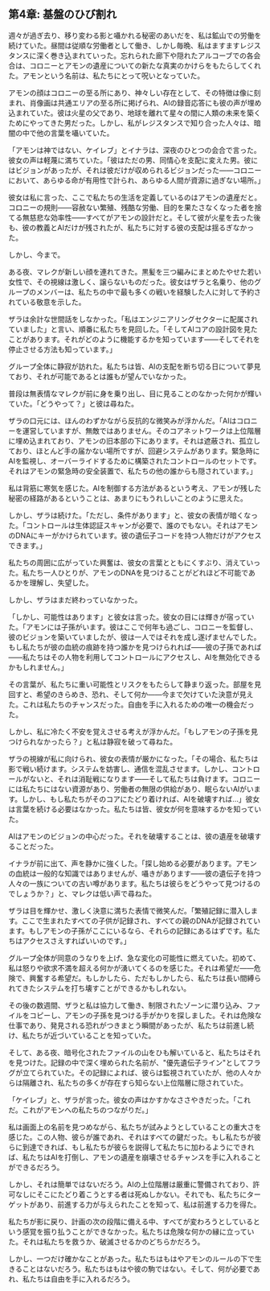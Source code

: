 ## 第4章: 基盤のひび割れ

週々が過ぎ去り、移り変わる影と囁かれる秘密のあいだを、私は鉱山での労働を続けていた。昼間は従順な労働者として働き、しかし毎晩、私はますますレジスタンスに深く巻き込まれていった。忘れられた廊下や隠れたアルコーブでの各会合は、コロニーとアモンの遺産についての新たな真実のかけらをもたらしてくれた。アモンという名前は、私たちにとって呪いとなっていた。

アモンの顔はコロニーの至る所にあり、神々しい存在として、その特徴は像に刻まれ、肖像画は共通エリアの至る所に掲げられ、AIの録音応答にも彼の声が埋め込まれていた。彼は火星の父であり、地球を離れて星々の間に人類の未来を築くためにやってきた男だった。しかし、私がレジスタンスで知り合った人々は、暗闇の中で他の言葉を囁いていた。

「アモンは神ではない、ケイレブ」とイナラは、深夜のひとつの会合で言った。彼女の声は軽蔑に満ちていた。「彼はただの男、同情心を支配に変えた男。彼にはビジョンがあったが、それは彼だけが収められるビジョンだった――コロニーにおいて、あらゆる命が有用性で計られ、あらゆる人間が資源に過ぎない場所。」

彼女は私に言った、ここで私たちの生活を定義しているのはアモンの遺産だと。コロニーの規則――容赦ない繁殖、残酷な労働、目的を果たさなくなった者を捨てる無慈悲な効率性――すべてがアモンの設計だと。そして彼が火星を去った後も、彼の教義とAIだけが残されたが、私たちに対する彼の支配は揺るぎなかった。

しかし、今まで。

ある夜、マレクが新しい顔を連れてきた。黒髪を三つ編みにまとめたやせた若い女性で、その視線は激しく、譲らないものだった。彼女はザラと名乗り、他のグループのメンバーは、私たちの中で最も多くの戦いを経験した人に対して予約されている敬意を示した。

ザラは余計な世間話をしなかった。「私はエンジニアリングセクターに配属されていました」と言い、順番に私たちを見回した。「そしてAIコアの設計図を見たことがあります。それがどのように機能するかを知っています――そしてそれを停止させる方法も知っています。」

グループ全体に静寂が訪れた。私たちは皆、AIの支配を断ち切る日について夢見ており、それが可能であるとは誰もが望んでいなかった。

普段は無表情なマレクが前に身を乗り出し、目に見ることのなかった何かが輝いていた。「どうやって？」と彼は尋ねた。

ザラの口元には、ほんのわずかながら反抗的な微笑みが浮かんだ。「AIはコロニーを運営していますが、無敵ではありません。そのコアネットワークは上位階層に埋め込まれており、アモンの旧本部の下にあります。それは遮蔽され、孤立しており、ほとんど手の届かない場所ですが、回避システムがあります。緊急時にAIを監視し、オーバーライドするために構築されたコントロールのセットです。それはアモンの緊急時の安全装置で、私たちの他の誰からも隠されています。」

私は背筋に寒気を感じた。AIを制御する方法があるという考え、アモンが残した秘密の経路があるということは、あまりにもうれしいことのように思えた。

しかし、ザラは続けた。「ただし、条件があります」と、彼女の表情が暗くなった。「コントロールは生体認証スキャンが必要で、誰のでもない。それはアモンのDNAにキーがかけられています。彼の遺伝子コードを持つ人物だけがアクセスできます。」

私たちの周囲に広がっていた興奮は、彼女の言葉とともにくすぶり、消えていった。私たち一人ひとりが、アモンのDNAを見つけることがどれほど不可能であるかを理解し、失望した。

しかし、ザラはまだ終わっていなかった。

「しかし、可能性はあります」と彼女は言った。彼女の目には輝きが宿っていた。「アモンには子孫がいます。彼はここで何年も過ごし、コロニーを監督し、彼のビジョンを築いていましたが、彼は一人ではそれを成し遂げませんでした。もし私たちが彼の血統の痕跡を持つ誰かを見つけられれば――彼の子孫であれば――私たちはその人物を利用してコントロールにアクセスし、AIを無効化できるかもしれません。」

その言葉が、私たちに重い可能性とリスクをもたらして静まり返った。部屋を見回すと、希望のきらめき、恐れ、そして何か――今まで欠けていた決意が見えた。これは私たちのチャンスだった。自由を手に入れるための唯一の機会だった。

しかし、私に冷たく不安を覚えさせる考えが浮かんだ。「もしアモンの子孫を見つけられなかったら？」と私は静寂を破って尋ねた。

ザラの視線が私に向けられ、彼女の表情が厳かになった。「その場合、私たちは影で戦い続けます。システムを妨害し、通信を混乱させます。しかし、コントロールがないと、それは消耻戦になります――そして私たちは負けます。コロニーには私たちにはない資源があり、労働者の無限の供給があり、眠らないAIがいます。しかし、もし私たちがそのコアにたどり着ければ、AIを破壊すれば…」彼女は言葉を続ける必要はなかった。私たちは皆、彼女が何を意味するかを知っていた。

AIはアモンのビジョンの中心だった。それを破壊することは、彼の遺産を破壊することだった。

イナラが前に出て、声を静かに強くした。「探し始める必要があります。アモンの血統は一般的な知識ではありませんが、囁きがあります――彼の遺伝子を持つ人々の一族についての古い噂があります。私たちは彼らをどうやって見つけるのでしょうか？」と、マレクは低い声で尋ねた。

ザラは目を輝かせ、激しく決意に満ちた表情で微笑んだ。「繁殖記録に潜入します。ここで生まれたすべての子供が記録され、すべての親のDNAが記録されています。もしアモンの子孫がここにいるなら、それらの記録にあるはずです。私たちはアクセスさえすればいいのです。」

グループ全体が同意のうなりを上げ、急な変化の可能性に燃えていた。初めて、私は怒りや欲求不満を超える何かが湧いてくるのを感じた。それは希望だ――危険で、興奮する希望だ。もしかしたら、ただもしかしたら、私たちは長い間縛られてきたシステムを打ち壊すことができるかもしれない。

その後の数週間、ザラと私は協力して働き、制限されたゾーンに潜り込み、ファイルをコピーし、アモンの子孫を見つける手がかりを探しました。それは危険な仕事であり、発見される恐れがつきまとう瞬間があったが、私たちは前進し続け、私たちが近づいていることを知っていた。

そして、ある夜、暗号化されたファイルの山をひも解いていると、私たちはそれを見つけた。記録の中で深く埋められた名前が、"優先遺伝子ライン"としてフラグが立てられていた。その記録によれば、彼らは監視されていたが、他の人々からは隔離され、私たちの多くが存在すら知らない上位階層に隠されていた。

「ケイレブ」と、ザラが言った。彼女の声はかすかなささやきだった。「これだ。これがアモンへの私たちのつながりだ。」

私は画面上の名前を見つめながら、私たちが試みようとしていることの重大さを感じた。この人物、彼らが誰であれ、それはすべての鍵だった。もし私たちが彼らに到達できれば、もし私たちが彼らを説得して私たちに加わるようにできれば、私たちはAIを打倒し、アモンの遺産を崩壊させるチャンスを手に入れることができるだろう。

しかし、それは簡単ではないだろう。AIの上位階層は厳重に警備されており、許可なしにそこにたどり着こうとする者は死ぬしかない。それでも、私たちにターゲットがあり、前進する力が与えられたことを知って、私は前進する力を得た。

私たちが影に戻り、計画の次の段階に備える中、すべてが変わろうとしているという感覚を振り払うことができなかった。私たちは危険な何かの縁に立っていた。それは私たちを救うか、破滅させるかのどちらかだろう。

しかし、一つだけ確かなことがあった。私たちはもはやアモンのルールの下で生きることはないだろう。私たちはもはや彼の駒ではない。そして、何が必要であれ、私たちは自由を手に入れるだろう。